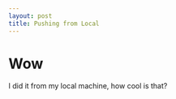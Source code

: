 ```yaml
---
layout: post
title: Pushing from Local
---
```


# Wow
I did it from my local machine, how cool is that?

